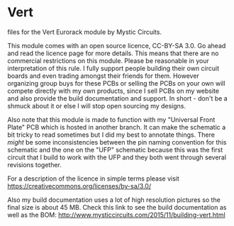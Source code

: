 # Vert
files for the Vert Eurorack module by Mystic Circuits.

This module comes with an open source licence, CC-BY-SA 3.0.  Go ahead and read the licence page for more details. This means that there are no commercial restrictions on this module.  Please be reasonable in your interpretation of this rule.  I fully support people building their own circuit boards and even trading amongst their friends for them.  However organizing group buys for these PCBs or selling the PCBs on your own will compete directly with my own products, since I sell PCBs on my website and also provide the build documentation and support.  In short - don't be a shmuck about it or else I will stop open sourcing my designs.

Also note that this module is made to function with my "Universal Front Plate" PCB which is hosted in another branch.  It can make the schematic a bit tricky to read sometimes but I did my best to annotate things.  There *might* be some inconsistencies between the pin naming convention for this schematic and the one on the "UFP" schematic because this was the first circuit that I build to work with the UFP and they both went through several revisions together.

For a description of the licence in simple terms please visit https://creativecommons.org/licenses/by-sa/3.0/

Also my build documentation uses a lot of high resolution pictures so the final size is about 45 MB.  Check this link to see the build documentation as well as the BOM: http://www.mysticcircuits.com/2015/11/building-vert.html
